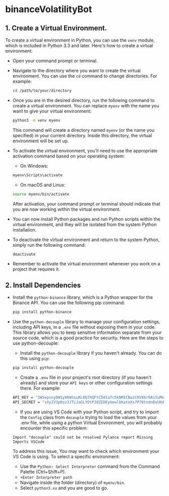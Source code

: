 # binanceVolatilityBot
## 1. Create a Virtual Environment.
   
To create a virtual environment in Python, you can use the <code>venv</code> module, which is included in Python 3.3 and later. Here's how to create a virtual environment:
- Open your command prompt or terminal.
- Navigate to the directory where you want to create the virtual environment.
  You can use the `cd` command to change directories.
  For example:
  ```bash
  cd /path/to/your/directory
  ```
 - Once you are in the desired directory, run the following command to create a virtual environment.
   You can replace <code>myenv</code> with the name you want to give your virtual environment:
   ```bash
   python3 -m venv myenv
   ```
   This command will create a directory named <code>myenv</code> (or the name you specified) in your current directory.
   Inside this directory, the virtual environment will be set up.

- To activate the virtual environment, you'll need to use the appropriate activation command based on your operating system:
  - On Windows:
  ```bash
  myenv\Scripts\activate
  ```
  - On macOS and Linux:
  ```bash
  source myenv/bin/activate
  ```
  After activation, your command prompt or terminal should indicate that you are now working within the virtual environment.

- You can now install Python packages and run Python scripts within the virtual environment, and they will be isolated from the system Python installation.

- To deactivate the virtual environment and return to the system Python, simply run the following command:
  ```bash
  deactivate
  ```
- Remember to activate the virtual environment whenever you work on a project that requires it.
## 2. Install Dependencies
- Install the <code>python-binance</code> library, which is a Python wrapper for the Binance API. You can use the following pip command:
  
  ```bash
  pip install python-binance
  ```
- Use the <code>python-decouple</code> library to manage your configuration settings, including API keys, in a <code>.env</code> file without exposing them in your code. 
  This library allows you to keep sensitive information separate from your source code, which is a good practice for security.
  Here are the steps to use python-decouple:
  - Install the <code>python-decouple</code> library if you haven't already. You can do this using <code>pip</code>:    
  ```bash
  pip install python-decouple
  ```
  - Create a <code>.env</code> file in your project's root directory (if you haven't already) and store your <code>API keys</code> or other configuration settings there. 
  For example:
  ```bash
  API_KEY = "3WSepunyDW5y8KWSsuKL0QJXQFtCDd1afchkNMICBwzCRV86r0Ai5uMeGEkNKM8R"
  API_SECRET = "sXyZV3pKoz3JTiJaGLYOtP38ZEDEyUewlbKatoXs7P70tndnBvUKd73omGAsCOlO"
  ```
  - If you are using VS Code with your Python script, and try to import the <code>Config</code> class from <code>decouple</code> trying to load the values from your .env 
  file, while using a python Virtual Environment, you will probably encounter this specific problem:

  `Import "decouple" could not be resolved Pylance report Missing Imports VSCode`  

  To address this issue, You may want to check which environment your VS Code is using. To select a specific environment:
  - Use the `Python: Select Interpreter` command from the Command Palette (Ctrl+Shift+P).
  - `+Enter Interpreter path`
  - Navigate inside the folder (directory) of `myenv/bin`.
  - Select `python3.xx` and you are good to go.
